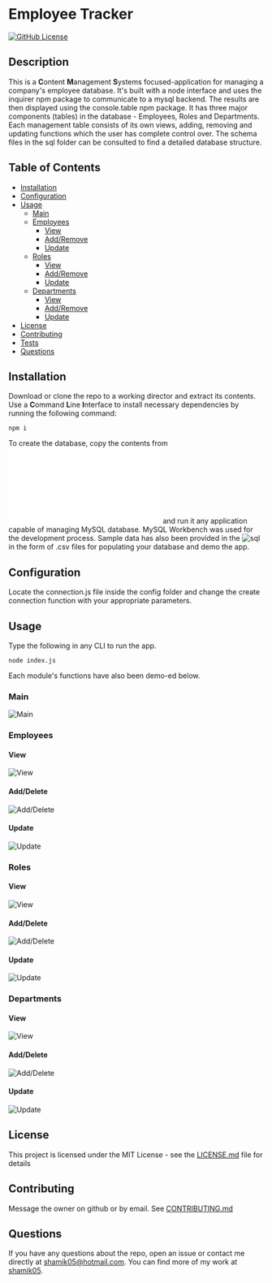 # Employee Tracker
[![GitHub License](https://img.shields.io/github/license/shamik05/Employee-Database-CMS)](https://opensource.org/licenses/MIT)
## Description
This is a **C**ontent **M**anagement **S**ystems focused-application for managing a company's employee database. It's built with a node interface and uses the inquirer npm package to communicate to a mysql backend. The results are then displayed using the console.table npm package. It has three major components (tables) in the database - Employees, Roles and Departments. Each management table consists of its own views, adding, removing and updating functions which the user has complete control over. The schema files in the sql folder can be consulted to find a detailed database structure. 
## Table of Contents
* [Installation](#Installation)
* [Configuration](#Configuration)
* [Usage](#Usage)
  * [Main](#Main)
  * [Employees](#Employees)
    * [View](#View)
    * [Add/Remove](#Add/Remove)
    * [Update](#Update)
  * [Roles](#Roles)
    * [View](#View)
    * [Add/Remove](#Add/Remove)
    * [Update](#Update)
  * [Departments](#Departments)
    * [View](#View)
    * [Add/Remove](#Add/Remove)
    * [Update](#Update)
* [License](#License)
* [Contributing](#Contributing)
* [Tests](#Tests)
* [Questions](#Questions)
## Installation
Download or clone the repo to a working director and extract its contents. Use a **C**ommand **L**ine **I**nterface to install necessary dependencies by running the following command:
```
npm i
```
To create the database, copy the contents from ![schema](sql/schema.sql) and run it any application capable of managing MySQL database. MySQL Workbench was used for the development process. 
Sample data has also been provided in the ![sql](sql/) in the form of .csv files for populating your database and demo the app.
## Configuration
Locate the connection.js file inside the config folder and change the create connection function with your appropriate parameters.
## Usage 
Type the following in any CLI to run the app. 
```
node index.js
```
Each module's functions have also been demo-ed below.
### Main
![Main](Assets/main.gif)
### Employees
#### View
![View](Assets/employee-view.gif)
#### Add/Delete
![Add/Delete](Assets/employee-add-del.gif)
#### Update
![Update](Assets/employee-update.gif)
### Roles
#### View
![View](Assets/role-view.gif)
#### Add/Delete
![Add/Delete](Assets/role-add-del.gif)
#### Update
![Update](Assets/role-update.gif)
### Departments
#### View
![View](Assets/department-view.gif)
#### Add/Delete
![Add/Delete](Assets/department-add-del.gif)
#### Update
![Update](Assets/department-update.gif)
## License 
This project is licensed under the MIT License - see the [LICENSE.md](/LICENSE.md) file for details
## Contributing
Message the owner on github or by email. See [CONTRIBUTING.md](/Contributing.md)
## Questions 
If you have any questions about the repo, open an issue or contact me directly at shamik05@hotmail.com. You can find more of my work at [shamik05](https://github.com/shamik05/).
